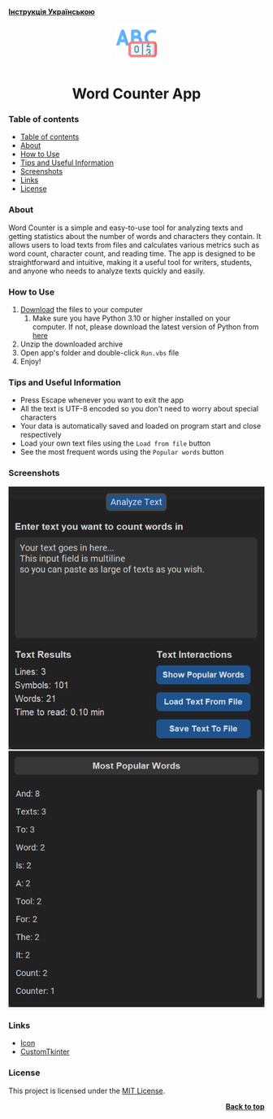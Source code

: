 **[Інструкція Українською](./docs/README_Ukrainian.md)**

<a name="readme-top"></a>

<div align="center">
  <a href="https://github.com/seesmof/">
    <img src="./public/logo.png" alt="Logo" height="80">
  </a>

<h1 align="center">Word Counter App</h1>
</div>

### Table of contents

- [Table of contents](#table-of-contents)
- [About](#about)
- [How to Use](#how-to-use)
- [Tips and Useful Information](#tips-and-useful-information)
- [Screenshots](#screenshots)
- [Links](#links)
- [License](#license)

### About

Word Counter is a simple and easy-to-use tool for analyzing texts and getting statistics about the number of words and characters they contain. It allows users to load texts from files and calculates various metrics such as word count, character count, and reading time. The app is designed to be straightforward and intuitive, making it a useful tool for writers, students, and anyone who needs to analyze texts quickly and easily.

### How to Use

1. [Download](https://github.com/seesmof/word-counter-app/archive/refs/tags/v1.0.1.zip) the files to your computer
   1. Make sure you have Python 3.10 or higher installed on your computer. If not, please download the latest version of Python from [here](https://www.python.org/downloads/)
2. Unzip the downloaded archive
3. Open app's folder and double-click `Run.vbs` file
4. Enjoy!

### Tips and Useful Information

- Press Escape whenever you want to exit the app
- All the text is UTF-8 encoded so you don't need to worry about special characters
- Your data is automatically saved and loaded on program start and close respectively
- Load your own text files using the `Load from file` button
- See the most frequent words using the `Popular words` button

### Screenshots

![Main App Tab](./public/app-screenshots/main-tab.png)
![Popular Words Window](./public/app-screenshots/popular-words-view.png)

### Links

- [Icon](https://www.flaticon.com/)
- [CustomTkinter](https://github.com/TomSchimansky/CustomTkinter)

### License

This project is licensed under the [MIT License](./LICENSE).

<p align="right"><a href="#readme-top"><strong>Back to top</strong></a></p>
